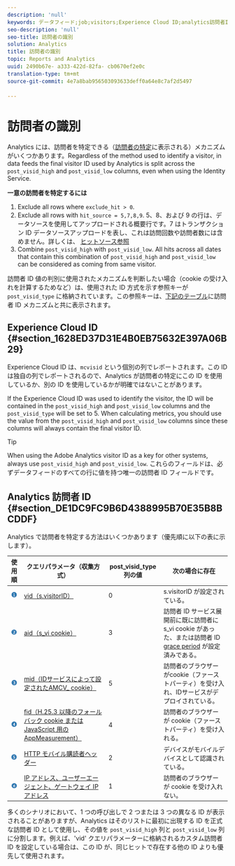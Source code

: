 ```yaml
---
description: 'null'
keywords: データフィード;job;visitors;Experience Cloud ID;analytics訪問者ID;識別する
seo-description: 'null'
seo-title: 訪問者の識別
solution: Analytics
title: 訪問者の識別
topic: Reports and Analytics
uuid: 2490b67e- a333-422d-82fa- cb0670ef2e0c
translation-type: tm+mt
source-git-commit: 4e7a8bab956503093633deff0a64e8c7af2d5497

---
```



# 訪問者の識別

Analytics には、訪問者を特定できる（[訪問者の特定](../../../export/analytics-data-feed/c-df-contents/datafeeds-visid.md#concept_BE966BABA7D0475BB706BC6676B8FA11)に表示される）メカニズムがいくつかあります。Regardless of the method used to identify a visitor, in data feeds the final visitor ID used by Analytics is split across the `post_visid_high` and `post_visid_low` columns, even when using the Identity Service.

**一意の訪問者を特定するには**

1. Exclude all rows where `exclude_hit > 0`.
1. Exclude all rows with `hit_source = 5,7,8,9`. 5、8、および 9 の行は、データソースを使用してアップロードされる概要行です。7 はトランザクション ID データソースアップロードを表し、これは訪問回数や訪問者数には含めません。詳しくは、 [ヒットソース参照](../../../export/analytics-data-feed/c-df-contents/datafeeds-hit-source.md#concept_FE4C114F6A524F7593D5CAC944C36C42)
1. Combine `post_visid_high` with `post_visid_low`. All hits across all dates that contain this combination of `post_visid_high` and `post_visid_low` can be considered as coming from same visitor.

訪問者 ID 値の判別に使用されたメカニズムを判断したい場合（cookie の受け入れを計算するためなど）は、使用された ID 方式を示す参照キーが `post_visid_type` に格納されています。この参照キーは、[下記のテーブル](../../../export/analytics-data-feed/c-df-contents/datafeeds-visid.md#table_D267D36451F643D1BB68AF6FEAA6AD1A)に訪問者 ID メカニズムと共に表示されます。

## Experience Cloud ID {#section_1628ED37D31E4B0EB75632E397A06B29}

Experience Cloud ID は、`mcvisid` という個別の列でレポートされます。この ID は独自の列でレポートされるので、Analytics が訪問者の特定にこの ID を使用しているか、別の ID を使用しているかが明確ではないことがあります。

If the Experience Cloud ID was used to identify the visitor, the ID will be contained in the `post_visid_high` and `post_visid_low` columns and the `post_visid_type` will be set to 5. When calculating metrics, you should use the value from the `post_visid_high` and `post_visid_low` columns since these columns will always contain the final visitor ID.

>[!TIP]
>
> When using the Adobe Analytics visitor ID as a key for other systems, always use `post_visid_high` and `post_visid_low`. これらのフィールドは、必ずデータフィードのすべての行に値を持つ唯一の訪問者 ID フィールドです。

## Analytics 訪問者 ID {#section_DE1DC9FC9B6D4388995B70E35B8BCDDF}

Analytics で訪問者を特定する方法はいくつかあります（優先順に以下の表に示します）。

| 使用順 | クエリパラメータ（収集方式） | post_visid_type 列の値 | 次の場合に存在 |
|---|---|---|---|
| ![](assets/step1_icon.png) | [vid（s.visitorID）](https://marketing.adobe.com/resources/help/en_US/sc/implement/?f=visid_custom) | 0 | s.visitorID が設定されている。 |
| ![](assets/step2_icon.png) | [aid（s_vi cookie）](https://marketing.adobe.com/resources/help/en_US/sc/implement/?f=visid_analytics) | 3 | 訪問者 ID サービス展開前に既に訪問者に s_vi cookie があった、または訪問者 ID [grace period](https://marketing.adobe.com/resources/help/en_US/mcvid/?f=mcvid_grace_period) が設定済みである。 |
| ![](assets/step3_icon.png) | [mid（IDサービスによって設定されたAMCV_ cookie）](https://marketing.adobe.com/resources/help/en_US/mcvid/) | 5 | 訪問者のブラウザーがcookie（ファーストパーティ）を受け入れ、IDサービスがデプロイされている。 |
| ![](assets/step4_icon.png) | [fid（H.25.3 以降のフォールバック cookie または JavaScript 用の AppMeasurement）](https://marketing.adobe.com/resources/help/en_US/sc/implement/?f=visid_fallback) | 4 | 訪問者のブラウザーが cookie（ファーストパーティ）を受け入れる。 |
| ![](assets/step5_icon.png) | [HTTP モバイル購読者ヘッダー](https://marketing.adobe.com/resources/help/en_US/sc/implement/?f=visid_mobile) | 2 | デバイスがモバイルデバイスとして認識されている。 |
| ![](assets/step6_icon.png) | [IP アドレス、ユーザーエージェント、ゲートウェイ IP アドレス](https://marketing.adobe.com/resources/help/en_US/sc/implement/?f=visid_fallback) | 1 | 訪問者のブラウザーが cookie を受け入れない。 |

多くのシナリオにおいて、1 つの呼び出しで 2 つまたは 3 つの異なる ID が表示されることがありますが、Analytics はそのリストに最初に出現する ID を正式な訪問者 ID として使用し、その値を `post_visid_high` 列と `post_visid_low` 列に分割します。例えば、'vid' クエリパラメーターに格納されるカスタム訪問者 ID を設定している場合は、この ID が、同じヒットで存在する他の ID よりも優先して使用されます。
